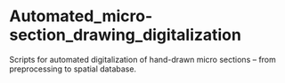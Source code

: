 # Automated_micro-section_drawing_digitalization
Scripts for automated digitalization of hand-drawn micro sections – from preprocessing to spatial database.
